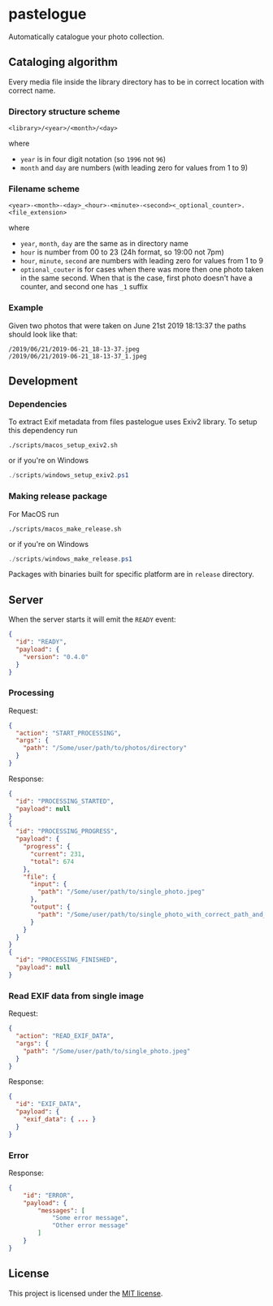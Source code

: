 # pastelogue
Automatically catalogue your photo collection.

## Cataloging algorithm
Every media file inside the library directory has to be in correct location with correct name.

### Directory structure scheme
```
<library>/<year>/<month>/<day>
```
where
- `year` is in four digit notation (so `1996` not `96`)
- `month` and `day` are numbers (with leading zero for values from 1 to 9)

### Filename scheme
```
<year>-<month>-<day>_<hour>-<minute>-<second><_optional_counter>.<file_extension>
```
where
- `year`, `month`, `day` are the same as in directory name
- `hour` is number from 00 to 23 (24h format, so 19:00 not 7pm)
- `hour`, `minute`, `second` are numbers with leading zero for values from 1 to 9
- `optional_couter` is for cases when there was more then one photo taken in the same second. When that is the case, first photo doesn't have a counter, and second one has `_1` suffix

### Example
Given two photos that were taken on June 21st 2019 18:13:37 the paths should look like that:
```
/2019/06/21/2019-06-21_18-13-37.jpeg
/2019/06/21/2019-06-21_18-13-37_1.jpeg
```

## Development
### Dependencies
To extract Exif metadata from files pastelogue uses Exiv2 library. To setup this dependency run
```shell
./scripts/macos_setup_exiv2.sh
```
or if you're on Windows
```powershell
./scripts/windows_setup_exiv2.ps1
```

### Making release package
For MacOS run
```shell
./scripts/macos_make_release.sh
```
or if you're on Windows
```powershell
./scripts/windows_make_release.ps1
```

Packages with binaries built for specific platform are in `release` directory.

## Server
When the server starts it will emit the `READY` event:
```json
{
  "id": "READY",
  "payload": {
    "version": "0.4.0"
  }
}
```

### Processing
Request:
```json
{
  "action": "START_PROCESSING",
  "args": {
    "path": "/Some/user/path/to/photos/directory"
  }
}
```

Response:
```json
{
  "id": "PROCESSING_STARTED",
  "payload": null
}
{
  "id": "PROCESSING_PROGRESS",
  "payload": {
    "progress": {
      "current": 231,
      "total": 674
    },
    "file": {
      "input": {
        "path": "/Some/user/path/to/single_photo.jpeg"
      },
      "output": {
        "path": "/Some/user/path/to/single_photo_with_correct_path_and_name.jpeg"
      }
    }
  }
}
{
  "id": "PROCESSING_FINISHED",
  "payload": null
}
```

### Read EXIF data from single image
Request:
```json
{
  "action": "READ_EXIF_DATA",
  "args": {
    "path": "/Some/user/path/to/single_photo.jpeg"
  }
}
```

Response:
```json
{
  "id": "EXIF_DATA",
  "payload": {
    "exif_data": { ... }
  }
}
```

### Error
Response:
```json
{
    "id": "ERROR",
    "payload": {
        "messages": [
            "Some error message",
            "Other error message"
        ]
    }
}
```

## License
This project is licensed under the [MIT license](LICENSE).
